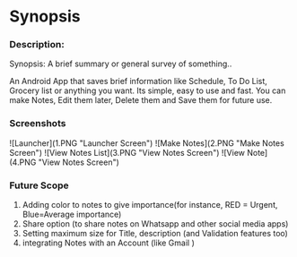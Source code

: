 # Synopsis
<h3> Description: </h3>
Synopsis: A brief summary or general survey of something..

An Android App that saves brief information like Schedule, To Do List, Grocery list or anything you want.
Its simple, easy to use and fast. You can make Notes, Edit them later, Delete them and Save them for future use. 

<h3>Screenshots</h3>
![Launcher](1.PNG "Launcher Screen")
![Make Notes](2.PNG "Make Notes Screen")
![View Notes List](3.PNG "View Notes Screen")
![View Note](4.PNG "View Notes Screen")


<h3> Future Scope </h3>

1. Adding color to notes to give importance(for instance, RED = Urgent, Blue=Average importance)
2. Share option (to share notes on Whatsapp and other social media apps)
3. Setting maximum size for Title, description (and Validation features too)
4. integrating Notes with an Account (like Gmail ) 
